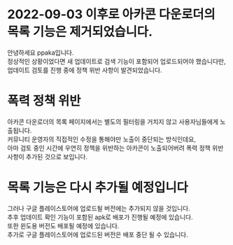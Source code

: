 # 2022-09-03 이후로 아카콘 다운로더의 목록 기능은 제거되었습니다.
안녕하세요 ppaka입니다.   
정상적인 상황이었다면 새 업데이트로 검색 기능이 포함되어 업로드되어야 했습니다만,   
업데이트 검토를 진행 중에 정책 위반 사항이 발견되었습니다.

# 폭력 정책 위반
아카콘 다운로더의 목록 페이지에서는 별도의 필터링을 거치지 않고 사용자님들에게 노출됩니다.   
커뮤니티 운영자의 직접적인 수정을 통해야만 노출이 중단되는 방식인데요,   
아마 검토 중인 시간에 우연히 정책을 위반하는 아카콘이 노출되어버려 폭력 정책 위반 사항이 추가된 것으로 보입니다.

# 목록 기능은 다시 추가될 예정입니다
그러나 구글 플레이스토어에 업로드될 버전에는 추가되지 않을 것입니다.   
추후 업데이트 확인 기능이 포함된 apk로 배포가 진행될 예정에 있습니다.   
또한 윈도용 버전도 배포될 예정에 있습니다.   
추가로 구글 플레이스토어에 업로드된 버전은 배포 중단 될 수 있습니다.   
